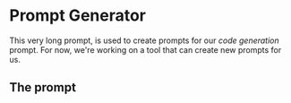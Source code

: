 # Prompt Generator 

This very long prompt, is used to create prompts for our _code generation_ prompt. For now, we're working on a tool that can create new prompts for us.

## The prompt